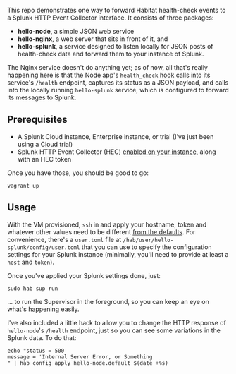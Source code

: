 This repo demonstrates one way to forward Habitat health-check events to a Splunk HTTP Event Collector interface. It consists of three packages:

* **hello-node**, a simple JSON web service
* **hello-nginx**, a web server that sits in front of it, and
* **hello-splunk**, a service designed to listen locally for JSON posts of health-check data and forward them to your instance of Splunk.

The Nginx service doesn't do anything yet; as of now, all that's really happening here is that the Node app's `health_check` hook calls into its service's `/health` endpoint, captures its status as a JSON payload, and calls into the locally running `hello-splunk` service, which is configured to forward its messages to Splunk.

## Prerequisites

* A Splunk Cloud instance, Enterprise instance, or trial (I've just been using a Cloud trial)
* Splunk HTTP Event Collector (HEC) [enabled on your instance](http://dev.splunk.com/view/event-collector/SP-CAAAE7F), along with an HEC token

Once you have those, you should be good to go:

```
vagrant up
```

## Usage

With the VM provisioned, `ssh` in and apply your hostname, token and whatever other values need to be different [from the defaults](./packages/hello-splunk/habitat/default.toml). For convenience, there's a `user.toml` file at `/hab/user/hello-splunk/config/user.toml` that you can use to specify the configuration settings for your Splunk instance (minimally, you'll need to provide at least a `host` and `token`).

Once you've applied your Splunk settings done, just:

```
sudo hab sup run
```

... to run the Supervisor in the foreground, so you can keep an eye on what's happening easily.

I've also included a little hack to allow you to change the HTTP response of `hello-node`'s `/health` endpoint, just so you can see some variations in the Splunk data. To do that:

```
echo "status = 500
message = 'Internal Server Error, or Something
" | hab config apply hello-node.default $(date +%s)
```
